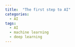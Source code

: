 ```yaml
---
title:  "The first step to AI"
categories: 
  - AI
tags:
  - AI
  - machine learning
  - deep learning
---
```

<center><src="https://blogs.nvidia.com/wp-content/uploads/2016/07/Deep_Learning_Icons_R5_PNG.jpg.png"></center>
